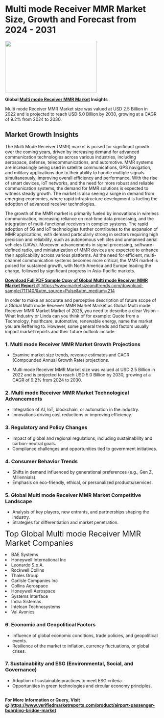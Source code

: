 <H1>Multi mode Receiver MMR Market Size, Growth and Forecast from 2024 - 2031</H1><img class="aligncenter size-medium wp-image-584254" src="https://thirdeyenews.in/wp-content/uploads/2024/09/Global-Market-Research-300x168.jpeg" alt="" width="300" height="168" /><p><strong>Global&nbsp;<a href="https://www.marketsizeandtrends.com/download-sample/711140/&amp;utm_source=Pulse&amp;utm_medium=214">Multi mode Receiver MMR Market</a> Insights</strong></p><p>Multi mode Receiver MMR Market size was valued at USD 2.5 Billion in 2022 and is projected to reach USD 5.0 Billion by 2030, growing at a CAGR of 9.2% from 2024 to 2030.</p><p><h2>Market Growth Insights</h2> <p>The Multi Mode Receiver (MMR) market is poised for significant growth over the coming years, driven by increasing demand for advanced communication technologies across various industries, including aerospace, defense, telecommunications, and automotive. MMR systems are increasingly being used in satellite communications, GPS navigation, and military applications due to their ability to handle multiple signals simultaneously, improving overall efficiency and performance. With the rise of smart devices, IoT networks, and the need for more robust and reliable communication systems, the demand for MMR solutions is expected to witness steady growth. The market is also seeing a surge in demand from emerging economies, where rapid infrastructure development is fueling the adoption of advanced receiver technologies.</p> <p><a href="download-sample-link"></a></p> <p>The growth of the MMR market is primarily fueled by innovations in wireless communication, increasing reliance on real-time data processing, and the integration of multi-functional receivers in complex systems. The rapid adoption of 5G and IoT technologies further contributes to the expansion of MMR applications, with demand particularly strong in sectors requiring high precision and reliability, such as autonomous vehicles and unmanned aerial vehicles (UAVs). Moreover, advancements in signal processing, software-defined radio, and miniaturization of MMR devices are expected to enhance their applicability across various platforms. As the need for efficient, multi-channel communication systems becomes more critical, the MMR market is poised for sustained growth, with North America and Europe leading the charge, followed by significant progress in Asia-Pacific markets.</p> <p><a href="get-more-link"></p><p><span class=""><strong>Download Full PDF Sample Copy of Global Multi mode Receiver MMR Market Report</strong> @ <a href="https://www.marketsizeandtrends.com/download-sample/711140/&amp;utm_source=Pulse&amp;utm_medium=214" target="_blank">https://www.marketsizeandtrends.com/download-sample/711140/&amp;utm_source=Pulse&amp;utm_medium=214</a></span></p><p>In order to make an accurate and perceptive description of future scope of a Global&nbsp;Multi mode Receiver MMR Market Market as Global&nbsp;Multi mode Receiver MMR Market Market of 2025, you need to describe a clear Vision &ndash; What Industry or Linda can you think of for example: Quote from a Technology, healthcare, automotive, renewable energy, name the market you are Reffering to. However, some general trends and factors usually impact market reports and their future outlook include:</p><h3>1.&nbsp;<strong>Multi mode Receiver MMR Market Growth Projections</strong></h3><ul><li>Examine market size trends, revenue estimates and CAGR (Compounded Annual Growth Rate) projections.</li><li><p>Multi mode Receiver MMR Market size was valued at USD 2.5 Billion in 2022 and is projected to reach USD 5.0 Billion by 2030, growing at a CAGR of 9.2% from 2024 to 2030.</p></li></ul><h3>2.&nbsp;<strong>Multi mode Receiver MMR Market Technological Advancements</strong></h3><ul><li>Integration of AI, IoT, blockchain, or automation in the industry.</li><li>Innovations driving cost reductions or improving efficiency.</li></ul><h3>3.&nbsp;<strong>Regulatory and Policy Changes</strong></h3><ul><li>Impact of global and regional regulations, including sustainability and carbon-neutral goals.</li><li>Compliance challenges and opportunities tied to government initiatives.</li></ul><h3>4.&nbsp;<strong>Consumer Behavior Trends</strong></h3><ul><li>Shifts in demand influenced by generational preferences (e.g., Gen Z, Millennials).</li><li>Emphasis on eco-friendly, ethical, or personalized products/services.</li></ul><h3>5.&nbsp;<strong>Global Multi mode Receiver MMR Market Competitive Landscape</strong></h3><ul><li>Analysis of key players, new entrants, and partnerships shaping the industry.</li><li>Strategies for differentiation and market penetration.</li></ul><p data-pm-slice="1 1 []"><span style="color: inherit; font-family: inherit; font-size: 25px;">Top Global Multi mode Receiver MMR Market Companies</span></p><div class="" data-test-id=""><p><li>BAE Systems</li><li> Honeywell International Inc</li><li> Leonardo S.p.A.</li><li> Rockwell Collins</li><li> Thales Group</li><li> Carlisle Companies Inc</li><li> Collins Aerospace</li><li> Honeywell Aerospace</li><li> Systems Interface</li><li> Indra Sistemas</li><li> Intelcan Technosystems</li><li> Val Avonics</li></p></div><h3>6.&nbsp;<strong>Economic and Geopolitical Factors</strong></h3><ul><li>Influence of global economic conditions, trade policies, and geopolitical events.</li><li>Resilience of the market to inflation, currency fluctuations, or global crises.</li></ul><h3>7.&nbsp;<strong>Sustainability and ESG (Environmental, Social, and Governance)</strong></h3><ul><li>Adoption of sustainable practices to meet ESG criteria.</li><li>Opportunities in green technologies and circular economy principles.</li></ul><h2><strong style="font-size: 14px;">For More Information or Query, Visit @&nbsp;</strong><a style="background-color: #ffffff; font-size: 14px;" href="https://www.marketsizeandtrends.com/report/multi-mode-receiver-mmr-market/" target="_blank">https://www.verifiedmarketreports.com/product/airport-passenger-boarding-bridge-market</a></h2>
